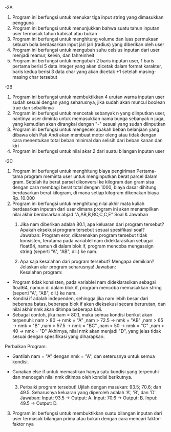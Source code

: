 -2A
1. Program ini berfungsi untuk menukar tiga input string yang dimasukkan pengguna
2. Program ini berfungsi untuk menunjukkan bahwa suatu tahun inputan user termasuk tahun kabisat atau bukan
3. Program ini berfungsi untuk menghitung volume dan luas permukaan sebuah bola berdasarkan input jari jari (radius) yang diberikan oleh user 
4. Program ini berfungsi untuk mengubah suhu celsius inputan dari user menjadi reamur, kelvin, dan fahreinheit
5. Program ini berfungsi untuk mengubah 2 baris inputan user, 1 baris pertama berisi 5 data integer yang akan dicetak dalam format karakter, baris kedua berisi 3 data char yang akan dicetak +1 setelah masing-masing char tersebut

-2B
1. Program ini berfungsi untuk membuktikkan 4 urutan warna inputan user sudah sesuai dengan yang seharusnya, jika sudah akan muncul boolean true dan sebaliknya
2. Program ini berfungsi untuk mencetak sebanyak n yang diinputkan user, nantinya user diminta untuk memasukkan nama bunga sebanyak n juga, yang kemudian akan dirangkai dengan "-" sesuai yang sudah diinputkan
3. Program ini berfungsi untuk mengecek apakah beban belanjaan yang dibawa oleh Pak Andi akan membuat motor oleng atau tidak dengan cara menentukan total beban minimal dan selisih dari beban kanan dan kiri
4. Program ini berfungsi untuk nilai akar 2 dari suatu bilangan inputan user

-2C
1. Program ini berfungsi untuk menghitung biaya pengiriman Pertama-tama program meminta user untuk menginputkan berat parcel dalam gram. Setelah itu berat parsel dikonversi ke kilogram dan gram sisa dengan cara membagi berat total dengan 1000, biaya dasar dihitung berdasarkan berat kilogram, di mana setiap kilogram dikenakan biaya Rp. 10.000
2. Program ini berfungsi untuk menghitung nilai akhir mata kuliah berdasarkan inputan dari user dimana program ini akan menampilkan nilai akhir berdasarkan abjad "A,AB,B,BC,C,C,E"
  Soal & Jawaban 
    1.	Jika nam diberikan adalah 80.1, apa keluaran dari program tersebut? Apakah eksekusi program tersebut sesuai spesifikasi soal? 
Jawaban: Program eror, dikarenakan program tersebut tidak konsisten, terutama pada variablel nam dideklarasikan sebagai float64, namun di dalam blok if, program mencoba mengassign string (seperti "A", "AB", dll.) ke nam.  
 
    2.	Apa saja kesalahan dari program tersebut? Mengapa demikian? 
Jelaskan alur program seharusnya! 
Jawaban:  
Kesalahan program:  
-	Program tidak konsisten, pada variablel nam dideklarasikan sebagai float64, namun di dalam blok if, program mencoba memasukkan string (seperti "A", "AB", dll.) ke nam. 
-	Kondisi if adalah independen, sehingga jika nam lebih besar dari beberapa batas, beberapa blok if akan dieksekusi secara berurutan, dan nilai akhir nmk akan ditimpa beberapa kali. 
-	Sebagai contoh, jika nam = 80.1, maka semua kondisi berikut akan terpenuhi: 
nam > 80 → nmk = "A" ,nam > 72.5 → nmk = "AB" ,nam > 65 → nmk = "B" ,nam > 57.5 → nmk = "BC" ,nam > 50 → nmk = "C" ,nam > 40 → nmk = "D" 
Akhirnya, nilai nmk akan menjadi "D", yang jelas tidak sesuai dengan spesifikasi yang diharapkan. 
 
Perbaikan Program:  
-	Gantilah nam = "A" dengan nmk = "A", dan seterusnya untuk semua kondisi. 
-	Gunakan else if untuk memastikan hanya satu kondisi yang terpenuhi dan mencegah nilai nmk ditimpa oleh kondisi berikutnya. 
 
 
    3. Perbaiki program tersebut! Ujilah dengan masukan: 93.5; 70.6; dan 49.5. Seharusnya keluaran yang diperoleh adalah 'A', 'B', dan 'D'.
Jawaban:
Input: 93.5 -> Output: A.
Input: 70.6 -> Output: B. 
Input: 49.5 -> Output: D.

3. Program ini berfungsi untuk membuktikkan suatu bilangan inputan dari user termasuk bilangan prima atau bukan dengan cara mencari faktor-faktor nya


  
